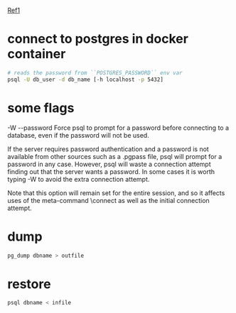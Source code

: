 ---
---

[Ref1](https://www.postgresql.org/docs/current/app-psql.html)

# connect to postgres in docker container

```bash
# reads the password from ``POSTGRES_PASSWORD`` env var
psql -U db_user -d db_name [-h localhost -p 5432]
```

# some flags

-W
--password
Force psql to prompt for a password before connecting to a database, even if the password will not be used.

If the server requires password authentication and a password is not available from other sources such as a .pgpass file, psql will prompt for a password in any case. However, psql will waste a connection attempt finding out that the server wants a password. In some cases it is worth typing -W to avoid the extra connection attempt.

Note that this option will remain set for the entire session, and so it affects uses of the meta-command \connect as well as the initial connection attempt.

# dump

```bash
pg_dump dbname > outfile
```

# restore

```bash
psql dbname < infile
```
